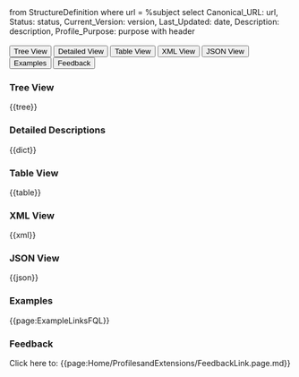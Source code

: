<fql>
from
	StructureDefinition
where
	url = %subject
select
	Canonical_URL: url,
  Status: status,
  Current_Version: version,
  Last_Updated: date,
	Description: description,
	Profile_Purpose: purpose
  with header 
  
</fql>

<div id="transpose">
</div>
<br>

<div class="tab">
 <button class="tablinks active" onclick="openTab(event, 'tree-view')">Tree View</button>
  <button class="tablinks" onclick="openTab(event, 'detailed-view')">Detailed View</button>
   <button class="tablinks" onclick="openTab(event, 'table-view')">Table View</button>
   <button class="tablinks" onclick="openTab(event, 'xml-view')">XML View</button>
   <button class="tablinks" onclick="openTab(event, 'json-view')">JSON View</button>
  <button class="tablinks" onclick="openTab(event, 'examples')">Examples</button>
  <button class="tablinks feedback" onclick="openTab(event, 'Feedback')">Feedback</button>
</div>

<div id="tree-view" class="tabcontent" style="display:block">
  <h3>Tree View</h3>
{{tree}}
</div>
<div id="detailed-view" class="tabcontent">
  <h3>Detailed Descriptions</h3>
{{dict}}
</div>
<div id="table-view" class="tabcontent">
  <h3>Table View</h3>
{{table}}
</div>
<div id="xml-view" class="tabcontent">
  <h3>XML View</h3>
{{xml}}
</div>
<div id="json-view" class="tabcontent">
  <h3>JSON View</h3>
{{json}}
</div>
<div id="examples" class="tabcontent">
  <h3>Examples</h3>
{{page:ExampleLinksFQL}}
</div>

<div id="Feedback" class="tabcontent">
  <h3>Feedback</h3>
Click here to: {{page:Home/ProfilesandExtensions/FeedbackLink.page.md}}</a>
</div>